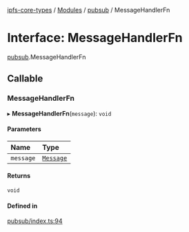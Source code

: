 [ipfs-core-types](../README.md) / [Modules](../modules.md) / [pubsub](../modules/pubsub.md) / MessageHandlerFn

# Interface: MessageHandlerFn

[pubsub](../modules/pubsub.md).MessageHandlerFn

## Callable

### MessageHandlerFn

▸ **MessageHandlerFn**(`message`): `void`

#### Parameters

| Name | Type |
| :------ | :------ |
| `message` | [`Message`](pubsub.Message.md) |

#### Returns

`void`

#### Defined in

[pubsub/index.ts:94](https://github.com/ipfs/js-ipfs/blob/1655368d/packages/ipfs-core-types/src/pubsub/index.ts#L94)

